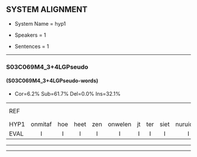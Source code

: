 
## SYSTEM ALIGNMENT

- System Name = hyp1

- Speakers = 1

- Sentences = 1

---

### S03C069M4_3+4LGPseudo

#### (S03C069M4_3+4LGPseudo-words)

- Cor=6.2%	Sub=61.7%	Del=0.0%	Ins=32.1%

|  |  |  |  |  |  |  |  |  |  |  |  |  |  |  |  |  |  |  |  |  |  |  |  |  |  |  |  |  |  |  |  |  |  |  |  |  |  |  |  |  |  |  |  |  |  |  |  |  |  |  |  |  |  |  |  |  |  |  |  |  |  |  |  |  |  |  |  |  |  |  |  |  |  |  |  |  |  |  |  |  |  |
|:--- |:---:|:---:|:---:|:---:|:---:|:---:|:---:|:---:|:---:|:---:|:---:|:---:|:---:|:---:|:---:|:---:|:---:|:---:|:---:|:---:|:---:|:---:|:---:|:---:|:---:|:---:|:---:|:---:|:---:|:---:|:---:|:---:|:---:|:---:|:---:|:---:|:---:|:---:|:---:|:---:|:---:|:---:|:---:|:---:|:---:|:---:|:---:|:---:|:---:|:---:|:---:|:---:|:---:|:---:|:---:|:---:|:---:|:---:|:---:|:---:|:---:|:---:|:---:|:---:|:---:|:---:|:---:|:---:|:---:|:---:|:---:|:---:|:---:|:---:|:---:|:---:|:---:|:---:|:---:|:---:|:---:|
| REF |  |  |  |  |  |  |  |  |  | ometuif | toejietsen | oonwijlen | jattesiet | nurudien | stoenydaas | * | deuveltek | juitonie | * | * | gevijdel | sidowaan | spekkeraai | wachteniek | verpierik |  |  |  |  |  |  |  | nappegreeuw | * | mantaroen | schielendaspen | crobeklunker | kabbestepen | * | verwarig*(verwarring) | * | ooiebiekje | fandelig | * | jalekrewen | smoralij | zeekvlachine | * | * | kanaroe | toineetlijgen | meitsegrok | * | kantelogsten | ondermind |  |  |  |  |  |  |  | choporatie | zennebral | * | ijraspangen | * | blottenduuf | * | girdofhaalder | tobbermoeit | poentalschouden |  | havedil | verbrakkertje |  |  | gerauwejaak | * | * | hapeneren |
| HYP1 | onmitaf | hoe | heet | zen | onwelen | jt | ter | siet | nuruidien | ston | hier | das | das | duiveltek | ja | tone | ge | ga | gevaar | do | cidowan | spik | erai | wachteniek | verpierik | noppig | el | mana | man | daarvoegen | schiellen | daspen | kropde | klunker | kabe | steppen | stepen | verwarring | verwarring | oiobiekje | vandelin | lig | jallekreeuwen | smoralla | zik | f | lacene | kranaro | touneet | lagen | natser | lok | kantol | osten | ondermind | cofo | reatie | zij | ne | vrouw | uh | araspij | angen | plotten | de | uuf | hier | dof | halder | ton | vermoeid | poentalschouden | halve | tio | verbrakkertje | ge | raue | jak | jak | hate | eren |
| EVAL | I | I | I | I | I | I | I | I | I | S | S | S | S | S | S | S | S | S | S | S | S | S | S |  |  | I | I | I | I | I | I | I | S | S | S | S | S | S | S | S | S | S | S | S | S | S | S | S | S | S | S | S | S | S |  | I | I | I | I | I | I | I | S | S | S | S | S | S | S | S | S |  | I | S |  | I | I | S | S | S | S |
---

---
